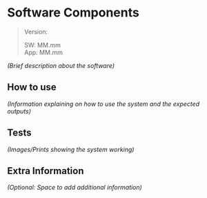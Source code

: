 # Software Components
> Version:
>
> SW: MM.mm\
> App: MM.mm

*(Brief description about the software)*


## How to use
*(Information explaining on how to use the system and the expected outputs)*


## Tests
*(Images/Prints showing the system working)*


## Extra Information
*(Optional: Space to add additional information)*

